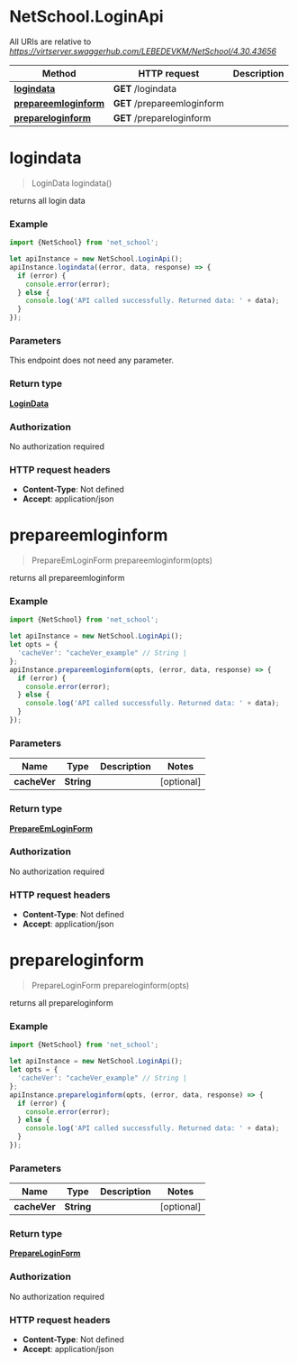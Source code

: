 # NetSchool.LoginApi

All URIs are relative to *https://virtserver.swaggerhub.com/LEBEDEVKM/NetSchool/4.30.43656*

Method | HTTP request | Description
------------- | ------------- | -------------
[**logindata**](LoginApi.md#logindata) | **GET** /logindata | 
[**prepareemloginform**](LoginApi.md#prepareemloginform) | **GET** /prepareemloginform | 
[**prepareloginform**](LoginApi.md#prepareloginform) | **GET** /prepareloginform | 

<a name="logindata"></a>
# **logindata**
> LoginData logindata()



returns all login data

### Example
```javascript
import {NetSchool} from 'net_school';

let apiInstance = new NetSchool.LoginApi();
apiInstance.logindata((error, data, response) => {
  if (error) {
    console.error(error);
  } else {
    console.log('API called successfully. Returned data: ' + data);
  }
});
```

### Parameters
This endpoint does not need any parameter.

### Return type

[**LoginData**](LoginData.md)

### Authorization

No authorization required

### HTTP request headers

 - **Content-Type**: Not defined
 - **Accept**: application/json

<a name="prepareemloginform"></a>
# **prepareemloginform**
> PrepareEmLoginForm prepareemloginform(opts)



returns all prepareemloginform

### Example
```javascript
import {NetSchool} from 'net_school';

let apiInstance = new NetSchool.LoginApi();
let opts = { 
  'cacheVer': "cacheVer_example" // String | 
};
apiInstance.prepareemloginform(opts, (error, data, response) => {
  if (error) {
    console.error(error);
  } else {
    console.log('API called successfully. Returned data: ' + data);
  }
});
```

### Parameters

Name | Type | Description  | Notes
------------- | ------------- | ------------- | -------------
 **cacheVer** | **String**|  | [optional] 

### Return type

[**PrepareEmLoginForm**](PrepareEmLoginForm.md)

### Authorization

No authorization required

### HTTP request headers

 - **Content-Type**: Not defined
 - **Accept**: application/json

<a name="prepareloginform"></a>
# **prepareloginform**
> PrepareLoginForm prepareloginform(opts)



returns all prepareloginform

### Example
```javascript
import {NetSchool} from 'net_school';

let apiInstance = new NetSchool.LoginApi();
let opts = { 
  'cacheVer': "cacheVer_example" // String | 
};
apiInstance.prepareloginform(opts, (error, data, response) => {
  if (error) {
    console.error(error);
  } else {
    console.log('API called successfully. Returned data: ' + data);
  }
});
```

### Parameters

Name | Type | Description  | Notes
------------- | ------------- | ------------- | -------------
 **cacheVer** | **String**|  | [optional] 

### Return type

[**PrepareLoginForm**](PrepareLoginForm.md)

### Authorization

No authorization required

### HTTP request headers

 - **Content-Type**: Not defined
 - **Accept**: application/json


